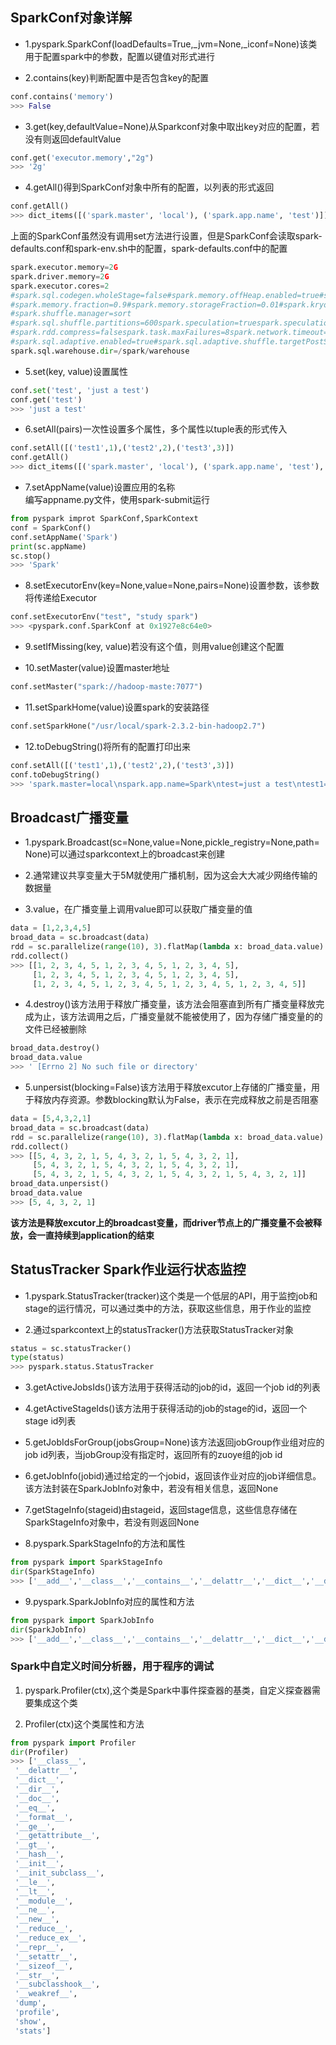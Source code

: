 
## SparkConf对象详解

- 1.pyspark.SparkConf(loadDefaults=True,_jvm=None,_iconf=None)该类用于配置spark中的参数，配置以键值对形式进行

- 2.contains(key)判断配置中是否包含key的配置

~~~python
conf.contains('memory')
>>> False
~~~

- 3.get(key,defaultValue=None)从Sparkconf对象中取出key对应的配置，若没有则返回defaultValue

~~~python
conf.get('executor.memory',"2g")
>>> '2g'
~~~

- 4.getAll()得到SparkConf对象中所有的配置，以列表的形式返回

~~~python
conf.getAll()
>>> dict_items([('spark.master', 'local'), ('spark.app.name', 'test')])
~~~
上面的SparkConf虽然没有调用set方法进行设置，但是SparkConf会读取spark-defaults.conf和spark-env.sh中的配置，spark-defaults.conf中的配置

~~~python
spark.executor.memory=2G
spark.driver.memory=2G
spark.executor.cores=2
#spark.sql.codegen.wholeStage=false#spark.memory.offHeap.enabled=true#spark.memory.offHeap.size=4G
#spark.memory.fraction=0.9#spark.memory.storageFraction=0.01#spark.kryoserializer.buffer.max=64m
#spark.shuffle.manager=sort
#spark.sql.shuffle.partitions=600spark.speculation=truespark.speculation.interval=5000spark.speculation.quantile=0.9spark.speculation.multiplier=2spark.default.parallelism=1000spark.driver.maxResultSize=1g
#spark.rdd.compress=falsespark.task.maxFailures=8spark.network.timeout=300spark.yarn.max.executor.failures=200spark.shuffle.service.enabled=truespark.dynamicAllocation.enabled=truespark.dynamicAllocation.minExecutors=4spark.dynamicAllocation.maxExecutors=8spark.dynamicAllocation.executorIdleTimeout=60#spark.serializer=org.apache.spark.serializer.JavaSerializer
#spark.sql.adaptive.enabled=true#spark.sql.adaptive.shuffle.targetPostShuffleInputSize=100000000#spark.sql.adaptive.minNumPostShufflePartitions=1##for spark2.0#spark.sql.hive.verifyPartitionPath=true#spark.sql.warehouse.dir
spark.sql.warehouse.dir=/spark/warehouse
~~~

- 5.set(key, value)设置属性

~~~python
conf.set('test', 'just a test')
conf.get('test')
>>> 'just a test'
~~~

- 6.setAll(pairs)一次性设置多个属性，多个属性以tuple表的形式传入

~~~python
conf.setAll([('test1',1),('test2',2),('test3',3)])
conf.getAll()
>>> dict_items([('spark.master', 'local'), ('spark.app.name', 'test'), ('test', 'just a test'), ('test1', '1'), ('test2', '2'), ('test3', '3')])
~~~

- 7.setAppName(value)设置应用的名称  
编写appname.py文件，使用spark-submit运行
~~~python
from pyspark improt SparkConf,SparkContext
conf = SparkConf()
conf.setAppName('Spark')
print(sc.appName)
sc.stop()
>>> 'Spark'
~~~

- 8.setExecutorEnv(key=None,value=None,pairs=None)设置参数，该参数将传递给Executor

~~~python
conf.setExecutorEnv("test", "study spark")
>>> <pyspark.conf.SparkConf at 0x1927e8c64e0>
~~~

- 9.setIfMissing(key, value)若没有这个值，则用value创建这个配置

- 10.setMaster(value)设置master地址

~~~python
conf.setMaster("spark://hadoop-maste:7077")
~~~

- 11.setSparkHome(value)设置spark的安装路径

~~~python
conf.setSparkHone("/usr/local/spark-2.3.2-bin-hadoop2.7")
~~~

- 12.toDebugString()将所有的配置打印出来

~~~python
conf.setAll([('test1',1),('test2',2),('test3',3)])
conf.toDebugString()
>>> 'spark.master=local\nspark.app.name=Spark\ntest=just a test\ntest1=1\ntest2=2\ntest3=3\nspark.executorEnv.test=study spark'
~~~

## Broadcast广播变量

- 1.pyspark.Broadcast(sc=None,value=None,pickle_registry=None,path=None)可以通过sparkcontext上的broadcast来创建

- 2.通常建议共享变量大于5M就使用广播机制，因为这会大大减少网络传输的数据量

- 3.value，在广播变量上调用value即可以获取广播变量的值

~~~python
data = [1,2,3,4,5]
broad_data = sc.broadcast(data)
rdd = sc.parallelize(range(10), 3).flatMap(lambda x: broad_data.value).glom()
rdd.collect()
>>> [[1, 2, 3, 4, 5, 1, 2, 3, 4, 5, 1, 2, 3, 4, 5],
     [1, 2, 3, 4, 5, 1, 2, 3, 4, 5, 1, 2, 3, 4, 5],
     [1, 2, 3, 4, 5, 1, 2, 3, 4, 5, 1, 2, 3, 4, 5, 1, 2, 3, 4, 5]]
~~~

- 4.destroy()该方法用于释放广播变量，该方法会阻塞直到所有广播变量释放完成为止，该方法调用之后，广播变量就不能被使用了，因为存储广播变量的的文件已经被删除

~~~python
broad_data.destroy()
broad_data.value
>>> ' [Errno 2] No such file or directory'
~~~

- 5.unpersist(blocking=False)该方法用于释放excutor上存储的广播变量，用于释放内存资源。参数blocking默认为False，表示在完成释放之前是否阻塞

~~~python
data = [5,4,3,2,1]
broad_data = sc.broadcast(data)
rdd = sc.parallelize(range(10), 3).flatMap(lambda x: broad_data.value).glom()
rdd.collect()
>>> [[5, 4, 3, 2, 1, 5, 4, 3, 2, 1, 5, 4, 3, 2, 1],
     [5, 4, 3, 2, 1, 5, 4, 3, 2, 1, 5, 4, 3, 2, 1],
     [5, 4, 3, 2, 1, 5, 4, 3, 2, 1, 5, 4, 3, 2, 1, 5, 4, 3, 2, 1]]
broad_data.unpersist()
broad_data.value
>>> [5, 4, 3, 2, 1]
~~~
**该方法是释放excutor上的broadcast变量，而driver节点上的广播变量不会被释放，会一直持续到application的结束**

## StatusTracker Spark作业运行状态监控

- 1.pyspark.StatusTracker(tracker)这个类是一个低层的API，用于监控job和stage的运行情况，可以通过类中的方法，获取这些信息，用于作业的监控

- 2.通过sparkcontext上的statusTracker()方法获取StatusTracker对象

~~~python
status = sc.statusTracker()
type(status)
>>> pyspark.status.StatusTracker
~~~

- 3.getActiveJobsIds()该方法用于获得活动的job的id，返回一个job id的列表

- 4.getActiveStageIds()该方法用于获得活动的job的stage的id，返回一个stage id列表

- 5.getJobIdsForGroup(jobsGroup=None)该方法返回jobGroup作业组对应的job id列表，当jobGroup没有指定时，返回所有的zuoye组的job id

- 6.getJobInfo(jobid)通过给定的一个jobid，返回该作业对应的job详细信息。该方法封装在SparkJobInfo对象中，若没有相关信息，返回None

- 7.getStageInfo(stageid)由stageid，返回stage信息，这些信息存储在SparkStageInfo对象中，若没有则返回None

- 8.pyspark.SparkStageInfo的方法和属性

~~~python
from pyspark import SparkStageInfo
dir(SparkStageInfo)
>>> ['__add__','__class__','__contains__','__delattr__','__dict__','__dir__','__doc__','__eq__','__format__','__ge__','__getattribute__','__getitem__','__getnewargs__','__gt__','__hash__','__init__','__init_subclass__','__iter__','__le__','__len__','__lt__','__module__','__mul__','__ne__','__new__','__reduce__','__reduce_ex__','__repr__','__rmul__','__setattr__','__sizeof__','__slots__','__str__','__subclasshook__','_asdict','_fields','_is_namedtuple_','_make','_replace','_source','count','currentAttemptId','index','name','numActiveTasks','numCompletedTasks','numFailedTasks','numTasks','stageId']
~~~

- 9.pyspark.SparkJobInfo对应的属性和方法

~~~python
from pyspark import SparkJobInfo
dir(SparkJobInfo)
>>> ['__add__','__class__','__contains__','__delattr__','__dict__','__dir__','__doc__','__eq__','__format__','__ge__','__getattribute__','__getitem__','__getnewargs__','__gt__','__hash__','__init__','__init_subclass__','__iter__','__le__','__len__','__lt__','__module__','__mul__','__ne__','__new__','__reduce__','__reduce_ex__','__repr__','__rmul__','__setattr__','__sizeof__','__slots__','__str__','__subclasshook__','_asdict','_fields','_is_namedtuple_','_make','_replace','_source','count','index','jobId','stageIds','status']
~~~

### Spark中自定义时间分析器，用于程序的调试

1. pyspark.Profiler(ctx),这个类是Spark中事件探查器的基类，自定义探查器需要集成这个类

2. Profiler(ctx)这个类属性和方法

~~~python
from pyspark import Profiler
dir(Profiler)
>>> ['__class__',
 '__delattr__',
 '__dict__',
 '__dir__',
 '__doc__',
 '__eq__',
 '__format__',
 '__ge__',
 '__getattribute__',
 '__gt__',
 '__hash__',
 '__init__',
 '__init_subclass__',
 '__le__',
 '__lt__',
 '__module__',
 '__ne__',
 '__new__',
 '__reduce__',
 '__reduce_ex__',
 '__repr__',
 '__setattr__',
 '__sizeof__',
 '__str__',
 '__subclasshook__',
 '__weakref__',
 'dump',
 'profile',
 'show',
 'stats']
~~~
